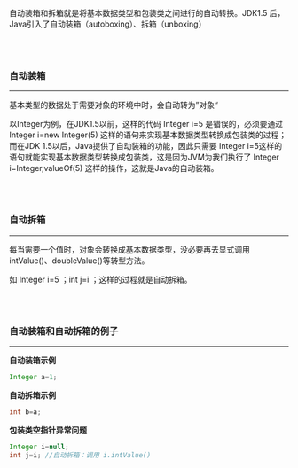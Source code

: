 自动装箱和拆箱就是将基本数据类型和包装类之间进行的自动转换。JDK1.5 后，Java引入了自动装箱（autoboxing）、拆箱（unboxing）

<br><br>

### 自动装箱

---

基本类型的数据处于需要对象的环境中时，会自动转为”对象“

以Integer为例，在JDK1.5以前，这样的代码 Integer i=5 是错误的，必须要通过Integer i=new Integer(5) 这样的语句来实现基本数据类型转换成包装类的过程；而在JDK 1.5以后，Java提供了自动装箱的功能，因此只需要 Integer i=5这样的语句就能实现基本数据类型转换成包装类，这是因为JVM为我们执行了 Integer i=Integer,valueOf(5) 这样的操作，这就是Java的自动装箱。

<br><br>

### 自动拆箱

---

每当需要一个值时，对象会转换成基本数据类型，没必要再去显式调用intValue()、doubleValue()等转型方法。

如 Integer i=5 ；int j=i ；这样的过程就是自动拆箱。

<br><br>

### 自动装箱和自动拆箱的例子

---

**自动装箱示例**

```java
Integer a=1; 
```

**自动拆箱示例**

```java
int b=a; 
```

**包装类空指针异常问题**

```java
Integer i=null;
int j=i; //自动拆箱：调用 i.intValue()
```

